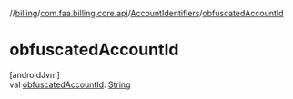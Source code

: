 //[billing](../../../index.md)/[com.faa.billing.core.api](../index.md)/[AccountIdentifiers](index.md)/[obfuscatedAccountId](obfuscated-account-id.md)

# obfuscatedAccountId

[androidJvm]\
val [obfuscatedAccountId](obfuscated-account-id.md): [String](https://kotlinlang.org/api/latest/jvm/stdlib/kotlin/-string/index.html)

